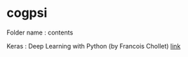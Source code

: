 # cogpsi

Folder name : contents

Keras : Deep Learning with Python (by Francois Chollet) [link](https://www.amazon.com/Deep-Learning-Python-Francois-Chollet/dp/1617294438)

